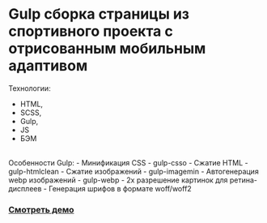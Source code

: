 # Gulp сборка страницы из спортивного проекта с отрисованным мобильным адаптивом
Технологии: 
- HTML,
- SCSS,
- Gulp,
- JS
- БЭМ

<br>
Особенности Gulp:
- Минификация CSS - gulp-csso 
- Сжатие HTML - gulp-htmlclean
- Сжатие изображений - gulp-imagemin
- Автогенерация webp изображений - gulp-webp
- 2х разрешение картинок для ретина-дисплеев
- Генерация шрифов в формате woff/woff2

### [Смотреть демо](https://artimiti.github.io/xpage/)

